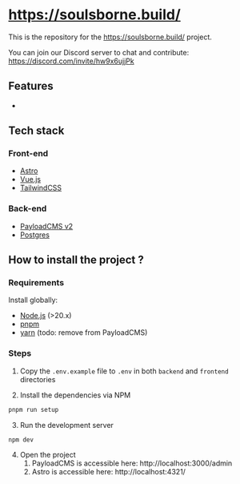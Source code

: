 # https://soulsborne.build/

This is the repository for the https://soulsborne.build/ project.

You can join our Discord server to chat and contribute: https://discord.com/invite/hw9x6ujjPk

## Features

-

## Tech stack

### Front-end

- [Astro](https://astro.build/)
- [Vue.js](https://vuejs.org/)
- [TailwindCSS](https://tailwindcss.com/)

### Back-end

- [PayloadCMS v2](https://payloadcms.com/)
- [Postgres](https://www.postgresql.org/)

## How to install the project ?

### Requirements

Install globally:

- [Node.js](https://nodejs.org/en/download) (>20.x)
- [pnpm](https://pnpm.io/)
- [yarn](https://yarnpkg.com/) (todo: remove from PayloadCMS)

### Steps

1. Copy the `.env.example` file to `.env` in both `backend` and `frontend` directories

2. Install the dependencies via NPM

```bash
pnpm run setup
```

3. Run the development server

```bash
npm dev
```

4. Open the project
   1. PayloadCMS is accessible here: http://localhost:3000/admin
   2. Astro is accessible here: http://localhost:4321/